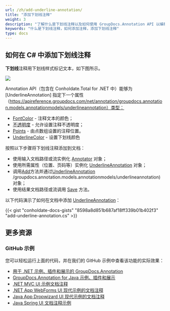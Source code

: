 ```yaml
---
url: /zh/add-underline-annotation/
title: "添加下划线注释"
weight: 3
description: "了解什么是下划线注释以及如何使用 GroupDocs.Annotation API 以编程方式将其添加到文档中，该 API 是 Conholdate.Total for .NET 的一部分。"
keywords: "什么是下划线注释，如何添加注释，添加下划线注释"
type: docs
---
```


## 如何在 C# 中添加下划线注释

**下划线**注释用下划线样式标记文本，如下图所示。

![](https://docs.groupdocs.com/annotation/net/images/add-underline-annotation.png)

Annotation API（包含在 Conholdate.Total for .NET 中）能够为 [UnderlineAnnotation] 指定下一个属性（https://apireference.groupdocs.com/net/annotation/groupdocs.annotation.models.annotationmodels/underlineannotation）类型：

* [FontColor](https://apireference.groupdocs.com/annotation/net/groupdocs.annotation.models.annotationmodels/underlineannotation/properties/fontcolor) - 注释文本的颜色；
* [不透明度](https://apireference.groupdocs.com/annotation/net/groupdocs.annotation.models.annotationmodels/underlineannotation/properties/opacity) - 允许设置注释不透明度；
* [Points](https://apireference.groupdocs.com/annotation/net/groupdocs.annotation.models.annotationmodels/underlineannotation/properties/points) - 由点数组设置的注释位置。
* [UnderlineColor](https://apireference.groupdocs.com/annotation/net/groupdocs.annotation.models.annotationmodels/underlineannotation/properties/underlinecolor) - 设置下划线颜色

按照以下步骤将下划线注释添加到文档：

* 使用输入文档路径或流实例化 [Annotator](https://apireference.groupdocs.com/net/annotation/groupdocs.annotation/annotator) 对象；
* 使用所需属性（位置、页码等）实例化 [UnderlineAnnotation](https://apireference.groupdocs.com/net/annotation/groupdocs.annotation.models.annotationmodels/underlineannotation) 对象；
* 调用[Add](https://apireference.groupdocs.com/net/annotation/groupdocs.annotation/annotator/methods/add)方法并通过[UnderlineAnnotation](https://apireference.groupdocs.com/net/annotation) /groupdocs.annotation.models.annotationmodels/underlineannotation) 对象；
* 使用结果文档路径或流调用 [Save](https://apireference.groupdocs.com/net/annotation/groupdocs.annotation/annotator/methods/save/index) 方法。

以下代码演示了如何在文档中添加 [UnderlineAnnotation](https://apireference.groupdocs.com/net/annotation/groupdocs.annotation.models.annotationmodels/underlineannotation)：

{{< gist "conholdate-docs-gists" "8598a8d851b687af18ff339b01b402f3" "add-underline-annotation.cs" >}}
    



## 更多资源
### GitHub 示例
您可以轻松运行上面的代码，并在我们的 GitHub 示例中查看该功能的实际效果：

* [用于 .NET 示例、插件和展示的 GroupDocs.Annotation](https://github.com/groupdocs-annotation/GroupDocs.Annotation-for-.NET)
* [GroupDocs.Annotation for Java 示例、插件和展示](https://github.com/groupdocs-annotation/GroupDocs.Annotation-for-Java)
* [.NET MVC UI 示例文档注释](https://github.com/groupdocs-annotation/GroupDocs.Annotation-for-.NET-MVC)
* [.NET App WebForms UI 现代示例的文档注释](https://github.com/groupdocs-annotation/GroupDocs.Annotation-for-.NET-WebForms)
* [Java App Dropwizard UI 现代示例的文档注释](https://github.com/groupdocs-annotation/GroupDocs.Annotation-for-Java-Dropwizard)
* [Java Spring UI 文档注释示例](https://github.com/groupdocs-annotation/GroupDocs.Annotation-for-Java-Spring)
    





